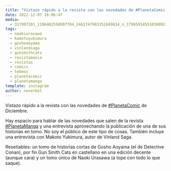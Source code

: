 ```yaml
---
title: "Vistazo rápido a la revista con las novedades de #PlanetaComic de Diciembre"
date: 2022-12-07 16:06:47
media: 
  - 317997201_1196402550997704_2461747903351669814_n_17965914551030092.jpg
tags: 
  - naokiurasawa
  - kamotoyukimura
  - goshoaoyama
  - vinlandsaga
  - gunsmithcats
  - revistamania
  - revistas
  - comics
  - tebeos
  - planetacomic
  - planetamanga
template: instagram
author: neverbot
---
```


Vistazo rápido a la revista con las novedades de [#PlanetaComic](/tags/planetacomic) de Diciembre.

Hay espacio para hablar de las novedades que salen de la revista [#PlanetaManga](/tags/planetamanga) y una entrevista aprovechando la publicación de una de sus historias en tomo. No soy el público de este tipo de cosas. También incluye una entrevista con Makoto Yukimura, autor de Vinland Saga.

Reseñables: un tomo de historias cortas de Gosho Aoyama (el de Detective Conan), por fin Gun Smith Cats en castellano en una edición decente (aunque cara) y un tomo único de Naoki Urasawa (a tope con todo lo que saque).


